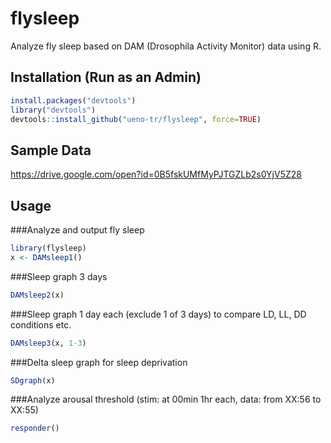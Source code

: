 # flysleep

Analyze fly sleep based on DAM (Drosophila Activity Monitor) data using R.

## Installation (Run as an Admin)

```r
install.packages("devtools")
library("devtools")
devtools::install_github("ueno-tr/flysleep", force=TRUE)
```

## Sample Data
https://drive.google.com/open?id=0B5fskUMfMyPJTGZLb2s0YjV5Z28

## Usage

###Analyze and output fly sleep
```r
library(flysleep)
x <- DAMsleep1()
```
###Sleep graph 3 days
```r
DAMsleep2(x)
```

###Sleep graph 1 day each (exclude 1 of 3 days) to compare LD, LL, DD conditions etc.
```r
DAMsleep3(x, 1-3)
```
###Delta sleep graph for sleep deprivation
```r
SDgraph(x)
```
###Analyze arousal threshold (stim: at 00min 1hr each, data: from XX:56 to XX:55)
```r
responder()
```
